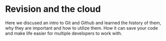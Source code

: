 # Revision and the cloud
Here we discused an intro to Git and Github and learned the history of them, why they are important and how to utilize them. How it can save your code and make life easier for multiple developers to work with.
